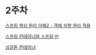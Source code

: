 # 2주차

[스프링 핵심 원리 이해2 - 객체 지향 원리 적용](https://www.notion.so/2-3dc9902256cd4f048fbdfd4825ab681b)

[스프링 컨테이너와 스프링 빈](https://www.notion.so/1727877eb63a4697b7ed09c0a0f0365f)

[싱글톤 컨테이너](https://www.notion.so/64a8d01b3ed94bc4825943ef125bcc95)